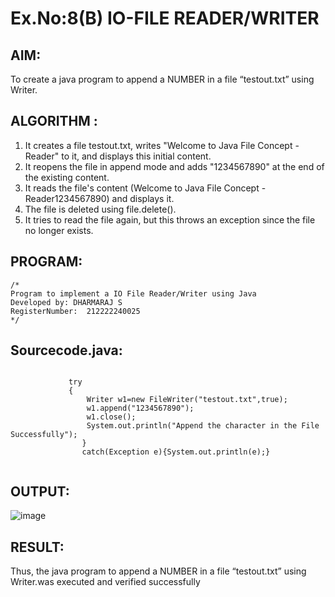 # Ex.No:8(B) IO-FILE READER/WRITER
## AIM:
To create a java program to append a NUMBER in a file “testout.txt” using Writer.


## ALGORITHM :
1.	It creates a file testout.txt, writes "Welcome to Java File Concept -Reader" to it, and displays this initial content.
2.	It reopens the file in append mode and adds "1234567890" at the end of the existing content.
3.	It reads the file's content (Welcome to Java File Concept -Reader1234567890) and displays it.
4.	The file is deleted using file.delete().
5.	It tries to read the file again, but this throws an exception since the file no longer exists.

## PROGRAM:
 ```
/*
Program to implement a IO File Reader/Writer using Java
Developed by: DHARMARAJ S
RegisterNumber:  212222240025
*/
```

## Sourcecode.java:
```
 
             try
             {
                 Writer w1=new FileWriter("testout.txt",true);
                 w1.append("1234567890");
                 w1.close();
                 System.out.println("Append the character in the File Successfully");
                }
                catch(Exception e){System.out.println(e);}
               
```
## OUTPUT:

![image](https://github.com/user-attachments/assets/9cb59c8b-a2e2-41d8-906c-65ae089252b5)


## RESULT:
Thus, the java program to append a NUMBER in a file “testout.txt” using Writer.was executed and verified successfully



